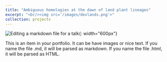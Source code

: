 ```yaml
---
title: "Ambiguous homologies at the dawn of land plant lineages"
excerpt: "<br/><img src='/images/devlands.png'>"
collection: projects
---
```

![Editing a markdown file for a talk](/images/devlands.png){: width="600px"}

This is an item in your portfolio. It can be have images or nice text.
If you name the file .md, it will be parsed as markdown. If you name the file .html, it will be parsed as HTML. 
